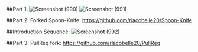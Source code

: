 ##Part 1:
![Screenshot (990)](https://user-images.githubusercontent.com/44063772/172160316-44aef9bc-6c47-48e6-9fce-069d89047ad8.png)
![Screenshot (991)](https://user-images.githubusercontent.com/44063772/172160364-0462a9d7-8864-4301-a349-0ddb0aeaf725.png)

##Part 2:
Forked Spoon-Knife: https://github.com/rlacobelle20/Spoon-Knife

##Introduction Sequence:
![Screenshot (992)](https://user-images.githubusercontent.com/44063772/172160197-8df7746b-2cbe-41d1-8ff0-7055250c6eda.png)

##Part 3:
PullReq fork: https://github.com/rlacobelle20/PullReq
